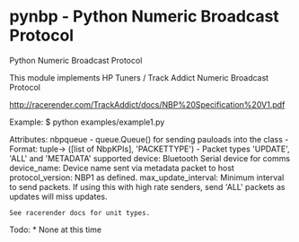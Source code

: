 # pynbp - Python Numeric Broadcast Protocol

Python Numeric Broadcast Protocol

This module implements HP Tuners / Track Addict Numeric Broadcast Protocol

http://racerender.com/TrackAddict/docs/NBP%20Specification%20V1.pdf

Example:
        $ python examples/example1.py

Attributes:
    nbpqueue - queue.Queue() for sending pauloads into the class
        - Format: tuple-> ([list of NbpKPIs], 'PACKETTYPE')
            - Packet types 'UPDATE', 'ALL' and 'METADATA' supported
    device: Bluetooth Serial device for comms
    device_name: Device name sent via metadata packet to host
    protocol_version: NBP1 as defined. 
    max_update_interval: Minimum interval to send packets. If using this with high rate senders, send 'ALL' packets as updates will miss updates. 

    See racerender docs for unit types.

Todo:
    * None at this time
